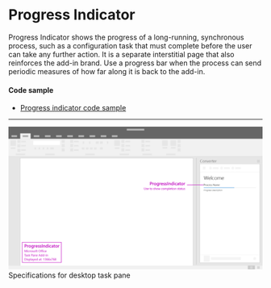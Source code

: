 # Progress Indicator

Progress Indicator shows the progress of a long-running, synchronous process, such as a configuration task that must complete before the user can take any further action. It is a separate interstitial page that also reinforces the add-in brand. Use a progress bar when the process can send periodic measures of how far along it is back to the add-in.

#### Code sample
  * [Progress indicator code sample](https://github.com/OfficeDev/Office-Add-in-UX-Design-Patterns-Code/tree/master/templates/notifications/progress-bar)

***

![Notification - Progress - Specifications for desktop task pane](../assets/images/progressBar_taskPaneCallouts.png)
Specifications for desktop task pane

